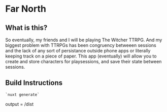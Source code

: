 # Far North

## What is this?
So eventually, my friends and I will be playing The Witcher TTRPG. And my biggest problem with TTRPGs has been congruency betweeen sessions and the lack of any sort of persistance outside phone apps or literally keeping track on a piece of paper. This app (eventually) will allow you to create and store characters for playsessions, and save their state between sessions.
	
## Build Instructions
	`nuxt generate`
  output = /dist
